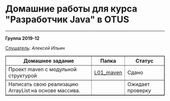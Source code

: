 <H1>Домашние работы для курса "Разработчик Java" в OTUS</H1>
<hr>
<H8><b>Группа 2019-12</b></H8>

<u>Слушатель</u>:  <i>Алексей Ильин</i>
<table border="1">
   <tr>
    <th>Домашнее задание</th>
    <th>Папка</th>
    <th>Статус</th>
   </tr>
  <tr>
    <td align="left">Проект maven с модульной структурой</td>
    <td align="left"><a href="https://github.com/AlekseyIlyin/2019-12-otus-java-ilyin/tree/hw01-maven/L01-maven">L01_maven</a></td>
    <td>Сдано</td>
  </tr>
  <tr>
    <td align="left">Написать свою реализацию ArrayList на основе массива.</td>
    <td align="left"><!--<a href="https://github.com/AlekseyIlyin/2019-12-otus-java-ilyin/tree/hw01-maven/L01-maven">L01_maven</a>--></td>
    <td>Ожидает проверку</td>
  </tr>
  
</table>
